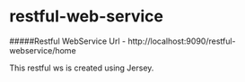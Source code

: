 # restful-web-service

#####Restful WebService
Url - http://localhost:9090/restful-webservice/home

This restful ws is created using Jersey.

